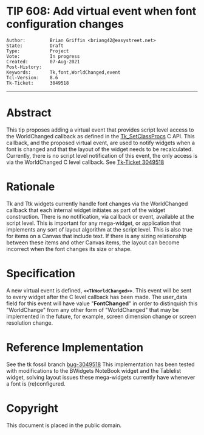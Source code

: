 # TIP 608: Add virtual event when font configuration changes
	Author:         Brian Griffin <briang42@easystreet.net>
	State:          Draft
	Type:           Project
	Vote:           In progress
	Created:        07-Aug-2021
	Post-History:   
	Keywords:       Tk,font,WorldChanged,event
	Tcl-Version:    8.6
	Tk-Ticket:      3049518
-----

# Abstract

This tip proposes adding a virtual event that provides script level
access to the WorldChanged callback as defined in the
[Tk_SetClassProcs](https://www.tcl.tk/man/tcl8.6/TkLib/SetClassProcs.html) C API.
This callback, and the proposed virtual
event, are used to notify widgets when a font is changed and that the
layout of the widget needs to be recalculated.  Currently, there is no
script level notification of this event, the only access is via the
WorldChanged C level callback.  See [Tk-Ticket 3049518](https://core.tcl-lang.org/tk/tktview/3049518fffffffffffffffffffffffffffffffff)

# Rationale

Tk and Ttk widgets currently handle font changes via the WorldChanged
callback that each internal widget initiates as part of the widget
construction.  There is no notification, via callback or event,
available at the script level.  This is important for any mega-widget,
or application that implements any sort of layout algorithm at the
script level.  This is also true for items on a Canvas that
include text.  If there is any sizing relationship between these items
and other Canvas items, the layout can become incorrect when the font changes
its size or shape.

# Specification

A new virtual event is defined, **`<<TkWorldChanged>>`**.  This event will
be sent to every widget after the C level callback has been made.  The
user_data field for this event will have value "**FontChanged**" in order
to distinquish this "WorldChange" from any other form of
"WorldChanged" that may be implemented in the future, for example, screen
dimension change or screen resolution change.

# Reference Implementation

See the tk fossil branch
[bug-3049518](https://core.tcl-lang.org/tk/timeline?r=bug-3049518&m&c=1e04d669539944b0)
This implementation has been tested with modifications to the BWidgets
NoteBook widget and the Tablelist widget, solving layout issues these
mega-widgets currently have whenever a font is (re)configured.

# Copyright

This document is placed in the public domain.

